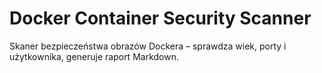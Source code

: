 # Docker Container Security Scanner
Skaner bezpieczeństwa obrazów Dockera – sprawdza wiek, porty i użytkownika, generuje raport Markdown.
